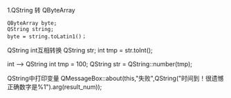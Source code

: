 1.QString 转 QByteArray
```
QByteArray byte;
QString string;
byte = string.toLatin1()；
```

QString int互相转换
QString str;
int tmp = str.toInt();

int --> QString
int tmp = 100;
QString str = QString::number(tmp);

QString中打印变量
QMessageBox::about(this,"失败",QString("时间到！很遗憾 正确数字是%1").arg(result_num));
